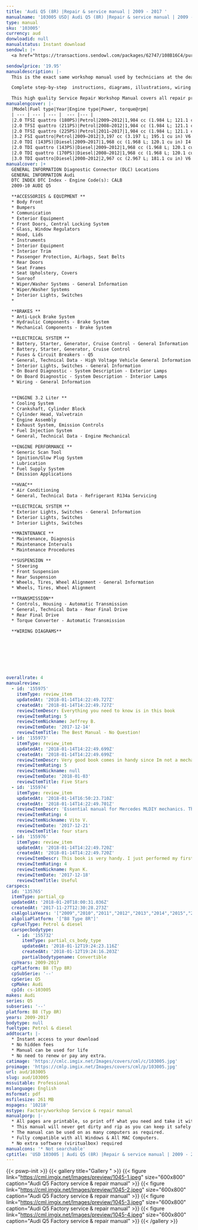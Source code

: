 ```yaml
---
title: 'Audi Q5 (8R) |Repair & service manual | 2009 - 2017 '
manualname: '103005 USD| Audi Q5 (8R) |Repair & service manual | 2009 - 2017 '
type: manual
sku: '103005'
currency: aud
donwloadid: null
manualstatus: Instant download
sendowl: |+
  <a href="https://transactions.sendowl.com/packages/62747/108B16C4/purchase" rel="nofollow"><img src="hhttps://cml.imgix.net/Images/assets/add_to_cart.jpg" /></a><script type="text/javascript" src="https://transactions.sendowl.com/assets/sendowl.js" ></script>

sendowlprice: '19.95'
manualdescription: |-
  This is the exact same workshop manual used by technicians at the dealerships to maintain, service, diagnose and repair your vehicle.

  Complete step-by-step  instructions, diagrams, illustrations, wiring schematics, and specifications to completely repair your vehicle with ease!

  This high quality Service Repair Workshop Manual covers all repair procedures A-Z. Every repair and service procedure is covered. Instant download
manualengcover: |-
  |Model|Fuel type|Year|Engine type|Power, torque@rpm|
  | --- | --- | --- |  --- |--- |
  |2.0 TFSI quattro (180PS)|Petrol|2009–2012|1,984 cc (1.984 L; 121.1 cu in) I4 turbo|180 PS (132 kW; 178 hp)@4000–6000, 320 N·m (236 lbf·ft)@1500–4200|
  |2.0 TFSI quattro (211PS)|Petrol|2008–2012|1,984 cc (1.984 L; 121.1 cu in) I4 turbo|211 PS (155 kW; 208 hp)@4300–6000, 350 N·m (258 lbf·ft)@1500–4200|
  |2.0 TFSI quattro (225PS)|Petrol|2011–2017|1,984 cc (1.984 L; 121.1 cu in) I4 turbo|225 PS (165 kW; 222 hp)@4500–6250, 350 N·m (258 lbf·ft)@1500–4500|
  |3.2 FSI quattro|Petrol|2009–2012|3,197 cc (3.197 L; 195.1 cu in) V6|270 PS (199 kW; 266 hp)@6500, 330 N·m (243 lbf·ft)@3000–5000|
  |2.0 TDI (143PS)|Diesel|2009–2017|1,968 cc (1.968 L; 120.1 cu in) I4 turbo common rail|143 PS (105 kW; 141 hp)@4200, 320 N·m (236 lbf·ft)@1750–2500|
  |2.0 TDI quattro (143PS)|Diesel|2009–2012|1,968 cc (1.968 L; 120.1 cu in) I4 turbo common rail|143 PS (105 kW; 141 hp)@4200, 320 N·m (236 lbf·ft)@1750–2500|
  |2.0 TDI quattro (170PS)|Diesel|2008–2012|1,968 cc (1.968 L; 120.1 cu in) I4 turbo common rail|170 PS (125 kW; 168 hp)@4200, 350 N·m (258 lbf·ft)@1750–2500|
  |3.0 TDI quattro|Diesel|2008–2012|2,967 cc (2.967 L; 181.1 cu in) V6 turbo common rail|240 PS (177 kW; 237 hp)@4000–4400, 500 N·m (369 lbf·ft)@1500–3000|
manualcover: |+
  GENERAL INFORMATION Diagnostic Connector (DLC) Locations
  GENERAL INFORMATION Audi
  DTC INDEX DTC Index - Engine Code(s): CALB 
  2009-10 AUDI Q5

  **ACCESSORIES & EQUIPMENT **
  * Body Front
  * Bumpers
  * Communication
  * Exterior Equipment
  * Front Doors, Central Locking System
  * Glass, Window Regulators
  * Hood, Lids
  * Instruments
  * Interior Equipment
  * Interior Trim
  * Passenger Protection, Airbags, Seat Belts
  * Rear Doors
  * Seat Frames
  * Seat Upholstery, Covers
  * Sunroof
  * Wiper/Washer Systems - General Information
  * Wiper/Washer Systems
  * Interior Lights, Switches
  *  

  **BRAKES **
  * Anti-Lock Brake System
  * Hydraulic Components - Brake System
  * Mechanical Components - Brake System

  **ELECTRICAL SYSTEM **
  * Battery, Starter, Generator, Cruise Control - General Information
  * Battery, Starter, Generator, Cruise Control
  * Fuses & Circuit Breakers - Q5
  * General, Technical Data - High Voltage Vehicle General Information
  * Interior Lights, Switches - General Information
  * On Board Diagnostic - System Description - Exterior Lamps
  * On Board Diagnostic - System Description - Interior Lamps
  * Wiring - General Information


  **ENGINE 3.2 Liter **
  * Cooling System 
  * Crankshaft, Cylinder Block 
  * Cylinder Head, Valvetrain 
  * Engine Assembly 
  * Exhaust System, Emission Controls 
  * Fuel Injection System 
  * General, Technical Data - Engine Mechanical 

  **ENGINE PERFORMANCE **
  * Generic Scan Tool 
  * Ignition/Glow Plug System
  * Lubrication 
  * Fuel Supply System
  * Emission Applications

  **HVAC** 
  * Air Conditioning 
  * General, Technical Data - Refrigerant R134a Servicing

  **ELECTRICAL SYSTEM **
  * Exterior Lights, Switches - General Information
  * Exterior Lights, Switches
  * Interior Lights, Switches

  **MAINTENANCE **
  * Maintenance, Diagnosis 
  * Maintenance Intervals
  * Maintenance Procedures

  **SUSPENSION **
  * Steering
  * Front Suspension
  * Rear Suspension
  * Wheels, Tires, Wheel Alignment - General Information
  * Wheels, Tires, Wheel Alignment

  **TRANSMISSION**
  * Controls, Housing - Automatic Transmission
  * General, Technical Data - Rear Final Drive 
  * Rear Final Drive 
  * Torque Converter - Automatic Transmission 

  **WIRING DIAGRAMS**








overallrate: 4
manualreview:
  - id: '155975'
    itemType: review_item
    updatedAt: '2018-01-14T14:22:49.727Z'
    createdAt: '2018-01-14T14:22:49.727Z'
    reviewItemDescr: Everything you need to know is in this book
    reviewItemRating: 5
    reviewItemNickname: Jeffrey B.
    reviewItemDate: '2017-12-14'
    reviewItemTitle: The Best Manual - No Question!
  - id: '155973'
    itemType: review_item
    updatedAt: '2018-01-14T14:22:49.699Z'
    createdAt: '2018-01-14T14:22:49.699Z'
    reviewItemDescr: Very good book comes in handy since Im not a mechanic I've learned a ton about this car and how its functioning. The added pictures help to visualize what your reading about and make sense out of it. Would definelty recommend it to any Mercedes ML  owner who wants to get to know their vehicle and do some of the work on it themselves.
    reviewItemRating: 5
    reviewItemNickname: null
    reviewItemDate: '2018-01-03'
    reviewItemTitle: Five Stars
  - id: '155974'
    itemType: review_item
    updatedAt: '2018-01-14T16:50:23.710Z'
    createdAt: '2018-01-14T14:22:49.701Z'
    reviewItemDescr: 'Essential manual for Mercedes MLDIY mechanics. The plot is a bit dull, but the pictures are interesting.'
    reviewItemRating: 4
    reviewItemNickname: Vito V.
    reviewItemDate: '2017-12-21'
    reviewItemTitle: four stars
  - id: '155976'
    itemType: review_item
    updatedAt: '2018-01-14T14:22:49.720Z'
    createdAt: '2018-01-14T14:22:49.720Z'
    reviewItemDescr: This book is very handy. I just performed my first oil change with it. The directions are clear and straighforward. Thank you
    reviewItemRating: 4
    reviewItemNickname: Ryan K.
    reviewItemDate: '2017-12-18'
    reviewItemTitle: Useful
carspecs:
  id: '135765'
  itemType: partial_cp
  updatedAt: '2018-01-20T18:00:31.036Z'
  createdAt: '2017-11-27T12:30:28.273Z'
  csAlgoliaYears: '["2009","2010","2011","2012","2013","2014","2015","2016","2017"]'
  algoliaPlatform: '["B8 Type 8R"]'
  cpFuelType: Petrol & diesel
  carspecbodytype:
    - id: '155732'
      itemType: partial_cs_body_type
      updatedAt: '2018-01-12T19:24:23.116Z'
      createdAt: '2018-01-12T19:24:16.203Z'
      partialbodytypename: Convertible
  cpYears: 2009-2017
  cpPlatform: B8 (Typ 8R)
  cpSubSerie: '--'
  cpSerie: Q5
  cpMake: Audi
  cpId: cs-103005
makes: Audi
series: Q5
subseries: '--'
platform: B8 (Typ 8R)
years: 2009-2017
bodytype: null
fueltype: Petrol & diesel
addtocart: |-
  * Instant access to your download
  * No hidden fees
  * Manual can be used for life
  * No need to renew or pay any extra.
catimage: 'https://cmlc.imgix.net/Images/covers/cml/c/103005.jpg'
proimage: 'https://cmlp.imgix.net/Images/covers/cml/p/103005.jpg'
url: aud/103005
slug: aud/103005
mssuitable: Professional
mslanguage: English
msformat: pdf
msfilesize: 261 MB
mspages: '10218'
mstype: Factory/workshop Service & repair manual
manualporp: |-
  * All pages are printable, so print off what you need and take it with you into the garage or workshop
  * This manual will never get dirty and rip as you can keep it safely on your PC and print the pages you need in matter of seconds.
  * The manual can be used on as many computers as required.
  * Fully compatible with all Windows & All MAC Computers.
  * No extra software (viritualbox) required
manualcons: '* Not searchable'
cptitle: 'USD 103005 | Audi Q5 (8R) |Repair & service manual | 2009 - 2017 '
---
```


{{< pswp-init >}}
{{< gallery title="Gallery " >}}
{{< figure link="https://cml.imgix.net/Images/preview/1045-1.jpeg" size="600x800" caption="Audi Q5 Factory service & repair manual" >}}
{{< figure link="https://cml.imgix.net/Images/preview/1045-2.jpeg" size="600x800" caption="Audi Q5 Factory service & repair manual" >}}
{{< figure link="https://cml.imgix.net/Images/preview/1045-3.jpeg" size="600x800" caption="Audi Q5 Factory service & repair manual" >}}
{{< figure link="https://cml.imgix.net/Images/preview/1045-4.jpeg" size="600x800" caption="Audi Q5 Factory service & repair manual" >}}
{{< /gallery >}}